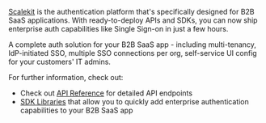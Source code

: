 



[Scalekit](https://www.scalekit.com/) is the authentication platform that's specifically designed for B2B SaaS applications. With ready-to-deploy APIs and SDKs, you can now ship enterprise auth capabilities like Single Sign-on in just a few hours. 

A complete auth solution for your B2B SaaS app - including multi-tenancy, IdP-initiated SSO, multiple SSO connections per org, self-service UI config for your customers' IT admins.


For further information, check out:
- Check out [API Reference](https://docs.scalekit.com/apis) for detailed API endpoints
- [SDK Libraries](https://docs.scalekit.com/sdks) that allow you to quickly add enterprise authentication capabilities to your B2B SaaS app
